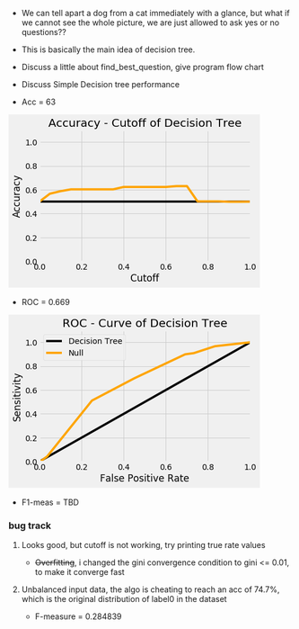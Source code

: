 
* We can tell apart a dog from a cat immediately with a glance, but what if we cannot see the whole picture, we are just allowed to ask yes or no questions??

* This is basically the main idea of decision tree.

* Discuss a little about find_best_question, give program flow chart

* Discuss Simple Decision tree performance

* Acc = 63

![image](https://github.com/frostace/BinaryClassification/blob/master/Algo2%20-%20Decision%20Tree/Decision%20Tree%20ACC.png)

* ROC = 0.669

![image](https://github.com/frostace/BinaryClassification/blob/master/Algo2%20-%20Decision%20Tree/Decision%20Tree%20ROC.png)

* F1-meas = TBD



### bug track
1. Looks good, but cutoff is not working, try printing true rate values
	* ~~Overfitting~~, i changed the gini convergence condition to gini <= 0.01, to make it converge fast

2. Unbalanced input data, the algo is cheating to reach an acc of 74.7%, which is the original distribution of label0 in the dataset
	* F-measure = 0.284839
